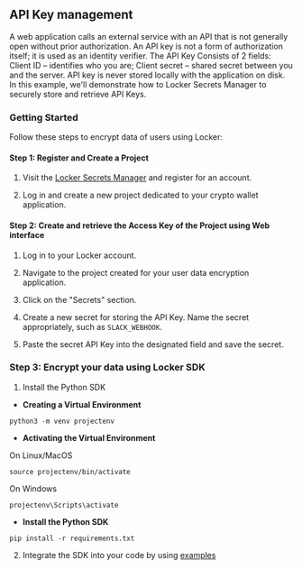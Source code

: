 ## API Key management

A web application calls an external service with an API that is not generally open without prior authorization.
An API key is not a form of authorization itself; it is used as an identity verifier. The API Key Consists of 2 fields:
Client ID – identifies who you are; Client secret – shared secret between you and the server. API key is never 
stored locally with the application on disk. In this example, we'll demonstrate how to Locker Secrets Manager to 
securely store and retrieve API Keys.


### Getting Started

Follow these steps to encrypt data of users using Locker:

#### Step 1: Register and Create a Project

1. Visit the [Locker Secrets Manager](https://secrets.locker.io) and register for an account.

2. Log in and create a new project dedicated to your crypto wallet application.


#### Step 2: Create and retrieve the Access Key of the Project using Web interface

1. Log in to your Locker account.

2. Navigate to the project created for your user data encryption application.

3. Click on the "Secrets" section.

4. Create a new secret for storing the API Key. Name the secret appropriately, such as `SLACK_WEBHOOK`.

5. Paste the secret API Key into the designated field and save the secret.


### Step 3: Encrypt your data using Locker SDK

1. Install the Python SDK

- **Creating a Virtual Environment**

```
python3 -m venv projectenv
```

- **Activating the Virtual Environment**

On Linux/MacOS
```
source projectenv/bin/activate
```

On Windows
```
projectenv\Scripts\activate
```

- **Install the Python SDK**

```
pip install -r requirements.txt
```

2. Integrate the SDK into your code by using [examples](api_key_management.py)

